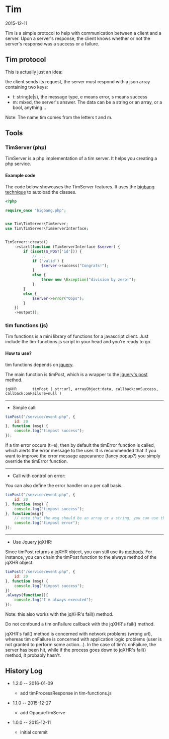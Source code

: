 Tim
===========
2015-12-11




Tim is a simple protocol to help with communication between a client and a server.
Upon a server's response, the client knows whether or not the server's response was a success or a failure.



Tim protocol
--------------

This is actually just an idea:

the client sends its request,
the server must respond with a json array containing two keys:

- t: string(e|s), the message type, e means error, s means success 
- m: mixed, the server's answer. The data can be a string or an array, or a bool, anything... 



Note: The name tim comes from the letters t and m.



Tools
----------

### TimServer (php)

TimServer is a php implementation of a tim server.
It helps you creating a php service.


#### Example code

The code below showcases the TimServer features.
It uses the [bigbang technique](https://github.com/lingtalfi/TheScientist/blob/master/convention.portableAutoloader.eng.md) to autoload 
the classes.


 
```php  
<?php

require_once "bigbang.php";


use Tim\TimServer\TimServer;
use Tim\TimServer\TimServerInterface;


TimServer::create()
    ->start(function (TimServerInterface $server) {
        if (isset($_POST['id'])) {
            // ...
            if ('valid') {
                $server->success("Congrats!");
            }
            else {
                throw new \Exception("division by zero!");
            }
        }
        else {
            $server->error("Oops");
        }
    })
    ->output();

```



### tim functions (js)

Tim functions is a mini library of functions for a javascript client.
Just include the tim-functions.js script in your head and you're ready to go.


#### How to use?

tim functions depends on [jquery](https://jquery.com/).


The main function is timPost, which is a wrapper to the [jquery's post](http://api.jquery.com/jquery.post/) method.

```
jqXHR       timPost ( str:url, arrayObject:data, callback:onSuccess, callback:onFailure=null )
```


********

- Simple call:

```js
timPost("/service/event.php", {
    id: 20
}, function (msg) {
    console.log("timpost success");
});
```

If a tim error occurs (t=e), then by default the timError function is called, 
which alerts the error message to the user.
It is recommended that if you want to improve the error 
message appearance (fancy popup?) you simply override the timError function.

********

- Call with control on error:

You can also define the error handler on a per call basis.
```js
timPost("/service/event.php", {
    id: 20
}, function (msg) {
    console.log("timpost success");
}, function(msg){
    // note that the msg should be an array or a string, you can use the _timErrorToString function to create a string
    console.log("timpost error");
});
``` 
 
********
 
- Use Jquery jqXHR:


Since timPost returns a jqXHR object, you can still use its [methods](http://api.jquery.com/category/deferred-object/).
For instance, you can chain the timPost function to the always method of the jqXHR object.


```js 
timPost("/service/event.php", {
    id: 20
}, function (msg) {
    console.log("timpost success");
})
.always(function(){
    console.log("I'm always executed");
});
```


Note: this also works with the jqXHR's fail() method.

Do not confound a tim onFailure callback with the jqXHR's fail() method.

jqXHR's fail() method is concerned with network problems (wrong url),
whereas tim onFailure is concerned with application logic problems (user is not granted to perform some action...).
In the case of tim's onFailure, the server has been hit, while if the process goes down to jqXHR's fail() method,
it probably hasn't.

 
 
 
 
 
History Log
------------------
    
- 1.2.0 -- 2016-01-09

    - add timProcessResponse in tim-functions.js
    
- 1.1.0 -- 2015-12-27

    - add OpaqueTimServe
    
- 1.0.0 -- 2015-12-11

    - initial commit
    
     
 
 
 







